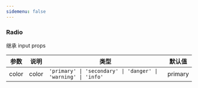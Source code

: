 ```yaml
---
sidemenu: false
---
```


### Radio

继承 input props

| 参数	|说明	|类型	|默认值
| --- | --- | --- | ---
| color | color | `'primary' \| 'secondary' \| 'danger' \| 'warning' \| 'info'` | primary

